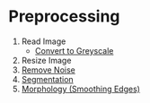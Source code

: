 # Preprocessing

1. Read Image
   - [Convert to Greyscale](Colour_Space/README.md)
2. Resize Image
3. [Remove Noise](Remove_Noise/README.md)
4. [Segmentation](Segmentation/README.md)
5. [Morphology (Smoothing Edges)](Morphology/README.md)
